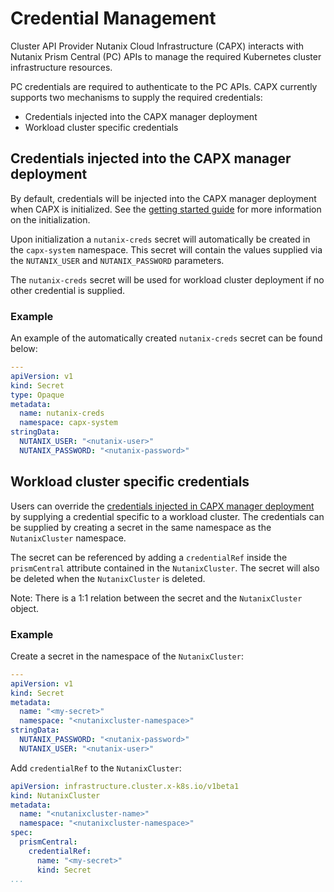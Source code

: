 # Credential Management
Cluster API Provider Nutanix Cloud Infrastructure (CAPX) interacts with Nutanix Prism Central (PC) APIs to manage the required Kubernetes cluster infrastructure resources.

PC credentials are required to authenticate to the PC APIs. CAPX currently supports two mechanisms to supply the required credentials:

- Credentials injected into the CAPX manager deployment
- Workload cluster specific credentials

## Credentials injected into the CAPX manager deployment
By default, credentials will be injected into the CAPX manager deployment when CAPX is initialized. See the [getting started guide](./getting_started.md) for more information on the initialization.

Upon initialization a `nutanix-creds` secret will automatically be created in the `capx-system` namespace. This secret will contain the values supplied via the `NUTANIX_USER` and `NUTANIX_PASSWORD` parameters. 

The `nutanix-creds` secret will be used for workload cluster deployment if no other credential is supplied.

### Example
An example of the automatically created `nutanix-creds` secret can be found below:
```yaml
---
apiVersion: v1
kind: Secret
type: Opaque
metadata:
  name: nutanix-creds
  namespace: capx-system
stringData:
  NUTANIX_USER: "<nutanix-user>"
  NUTANIX_PASSWORD: "<nutanix-password>"
```

## Workload cluster specific credentials
Users can override the [credentials injected in CAPX manager deployment](#credentials-injected-into-the-capx-manager-deployment) by supplying a credential specific to a workload cluster. The credentials can be supplied by creating a secret in the same namespace as the `NutanixCluster` namespace. 

The secret can be referenced by adding a `credentialRef` inside the `prismCentral` attribute contained in the `NutanixCluster`. 
The secret will also be deleted when the `NutanixCluster` is deleted.

Note: There is a 1:1 relation between the secret and the `NutanixCluster` object. 

### Example
Create a secret in the namespace of the `NutanixCluster`:

```yaml
---
apiVersion: v1
kind: Secret
metadata:
  name: "<my-secret>"
  namespace: "<nutanixcluster-namespace>"
stringData:
  NUTANIX_PASSWORD: "<nutanix-password>"
  NUTANIX_USER: "<nutanix-user>"
```

Add `credentialRef` to the `NutanixCluster`:

```yaml
apiVersion: infrastructure.cluster.x-k8s.io/v1beta1
kind: NutanixCluster
metadata:
  name: "<nutanixcluster-name>"
  namespace: "<nutanixcluster-namespace>"
spec:
  prismCentral:
    credentialRef:
      name: "<my-secret>"
      kind: Secret
...
```